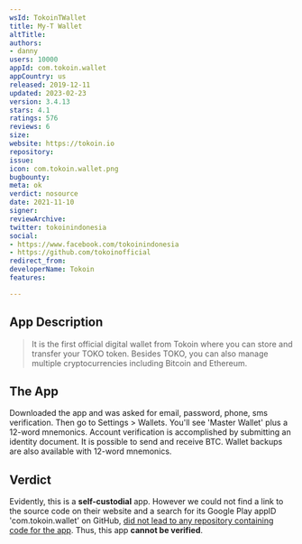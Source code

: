 ```yaml
---
wsId: TokoinTWallet
title: My-T Wallet
altTitle: 
authors:
- danny
users: 10000
appId: com.tokoin.wallet
appCountry: us
released: 2019-12-11
updated: 2023-02-23
version: 3.4.13
stars: 4.1
ratings: 576
reviews: 6
size: 
website: https://tokoin.io
repository: 
issue: 
icon: com.tokoin.wallet.png
bugbounty: 
meta: ok
verdict: nosource
date: 2021-11-10
signer: 
reviewArchive: 
twitter: tokoinindonesia
social:
- https://www.facebook.com/tokoinindonesia
- https://github.com/tokoinofficial
redirect_from: 
developerName: Tokoin
features: 

---
```


## App Description

> It is the first official digital wallet from Tokoin where you can store and transfer your TOKO token. Besides TOKO, you can also manage multiple cryptocurrencies including Bitcoin and Ethereum.

## The App

Downloaded the app and was asked for email, password, phone, sms verification. Then go to Settings > Wallets. You'll see 'Master Wallet' plus a 12-word mnemonics. Account verification is accomplished by submitting an identity document. It is possible to send and receive BTC. Wallet backups are also available with 12-word mnemonics.

## Verdict

Evidently, this is a **self-custodial** app. However we could not find a link to the source code on their website and a search for its Google Play appID 'com.tokoin.wallet' on GitHub, [did not lead to any repository containing code for the app](https://github.com/search?q=com.tokoin.wallet&type=code). Thus, this app **cannot be verified**.

